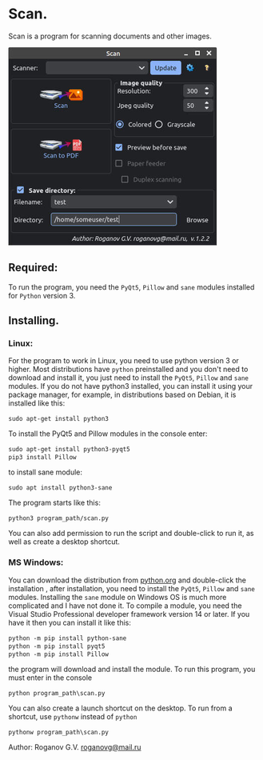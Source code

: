# Scan. 
Scan is a program for scanning documents and other images. 

![screenshot](https://github.com/GennadiyVick/Scan/blob/master/image.jpg)
## Required:
To run the program, you need the `PyQt5`, `Pillow` and `sane` modules installed for `Python` version 3.


## Installing.  

### Linux:
For the program to work in Linux, you need to use python version 3 or higher.
Most distributions have `python` preinstalled and you don't need to download and install it, 
you just need to install the `PyQt5`, `Pillow` and `sane` modules.
If you do not have python3 installed, you can install it using your package manager, 
for example, in distributions based on Debian, it is installed like this:
```console
sudo apt-get install python3
```
To install the PyQt5 and Pillow modules in the console enter:
```console
sudo apt-get install python3-pyqt5
pip3 install Pillow
```
to install sane module:
```console
sudo apt install python3-sane
```
The program starts like this:
```console
python3 program_path/scan.py
```
You can also add permission to run the script and double-click to run it, as well as create a desktop shortcut.

### MS Windows:
You can download the distribution from [python.org](https://www.python.org/downloads/) and double-click the installation ,
after installation, you need to install the `PyQt5`, `Pillow` and `sane` modules.
Installing the `sane` module on Windows OS is much more complicated and I have not done it. To compile a module, you need the Visual Studio Professional developer framework version 14 or later. If you have it then you can install it like this:
```console
python -m pip install python-sane
python -m pip install pyqt5
python -m pip install Pillow
```
the program will download and install the module.
To run this program, you must enter in the console
```console
python program_path\scan.py
```
You can also create a launch shortcut on the desktop.
To run from a shortcut, use `pythonw` instead of `python`
```console
pythonw program_path\scan.py
```

Author: Roganov G.V. roganovg@mail.ru


